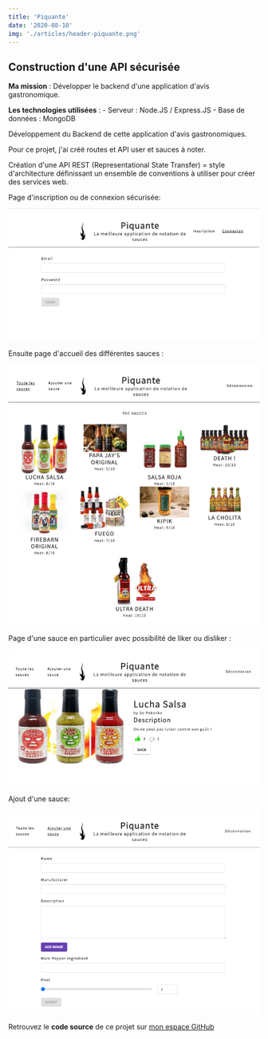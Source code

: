```yaml
---
title: 'Piquante'
date: '2020-08-10'
img: './articles/header-piquante.png'
---
```


## Construction d'une API sécurisée

**Ma mission** : Développer le backend d'une application d'avis gastronomique.

**Les technologies utilisées** : 
    - Serveur : Node.JS / Express.JS
    - Base de données : MongoDB

Développement du Backend de cette application d'avis gastronomiques.

Pour ce projet, j'ai créé routes et API user et sauces à noter.

Création d'une API REST (Representational State Transfer) =
style d'architecture définissant un ensemble de conventions à utiliser pour créer des services web.

Page d'inscription ou de connexion sécurisée: 

![Page de connexion](./img-piquante/login-piquante.png)

Ensuite page d'accueil des différentes sauces : 

![Page d'accueil](./img-piquante/accueil-piquante.png)

Page d'une sauce en particulier avec possibilité de liker ou disliker :

![Page produit](./img-piquante/produit-piquante.png)

Ajout d'une sauce:

![Page création d'une sauce](./img-piquante/post-piquante.png)

Retrouvez le **code source** de ce projet sur [mon espace GitHub](https://github.com/Lilimly/piquante)